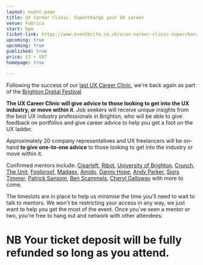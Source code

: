 ```yaml
---
layout: event-page  
title: UX Career Clinic. Supercharge your UX career
venue: Fabrica
start: 6pm
ticket-link: https://www.eventbrite.co.uk/e/ux-career-clinic-supercharge-your-ux-career-tickets-26635008026
upcoming: true 
upcoming: true
published: true
price: £3 + VAT
homepage: true

---
```


Following the success of our [last UX Career Clinic](http://www.nppdigital.com/blog/user-experience/ux-brighton-career-clinic-2014/), we're back again as part of the [Brighton Digital Festival](http://brightondigitalfestival.co.uk/).

<strong>The UX Career Clinic will give advice to those looking to get into the UX industry, or move within it</strong>. Job seekers will receive unique insights from the best UX industry professionals in Brighton, who will be able to give feedback on portfolios and give career advice to help you get a foot on the UX ladder.

Approximately 20 company representatives and UX freelancers will be on-hand <strong>to give one-to-one advice</strong> to those looking to get into the industry or move within it.

Confirmed mentors include: [Clearleft](http://clearleft.com), [Ribot](http://ribot.co.uk), [University of Brighton](https://www.brighton.ac.uk/), [Crunch](https://www.crunch.co.uk/), [The Unit](http://www.theunit.co.uk/), [Foolproof](http://www.foolproof.co.uk/), [Madgex](https://www.madgex.com/), [Amido](https://www.amido.com/), [Danny Hope](http://dannyhope.co.uk/), [Andy Parker](http://byandyparker.com/), [Sjors Timmer](http://notura.com/), [Patrick Sansom](https://www.linkedin.com/in/patricksansomdesigner), [Ben Scammels](http://www.benscammelsdesign.com/), [Cheryl Galloway](http://cherylgallaway.com/) with more to come.

The timeslots are in place to help us minimise the time you'll need to wait to talk to mentors. We won't be restricting your access in any way, we just want to help you get the most of the event. Once you've seen a mentor or two, you're free to hang out and network with other attendees.

# NB Your ticket deposit will be fully refunded so long as you attend. 
